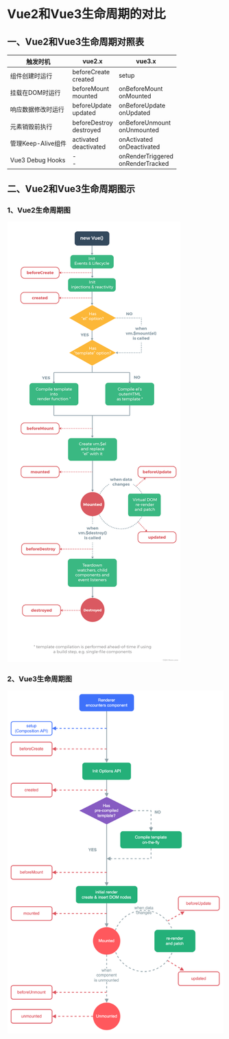 # Vue2和Vue3生命周期的对比

## 一、Vue2和Vue3生命周期对照表

| 触发时机 | vue2.x | vue3.x |
|-------|--------|--------|
| 组件创建时运行 | beforeCreate<br>created | setup |
| 挂载在DOM时运行 | beforeMount<br>mounted | onBeforeMount<br>onMounted |
| 响应数据修改时运行 | beforeUpdate<br>updated | onBeforeUpdate<br>onUpdated |
| 元素销毁前执行 | beforeDestroy<br>destroyed | onBeforeUnmount<br>onUnmounted |
| 管理Keep-Alive组件 | activated<br>deactivated | onActivated<br>onDeactivated|
| Vue3 Debug Hooks | -<br>- | onRenderTriggered<br>onRenderTracked |


## 二、Vue2和Vue3生命周期图示
### 1、Vue2生命周期图
![Alt text](./images/lifecycle2.png)

### 2、Vue3生命周期图
![Alt text](./images/lifecycle3.png)

